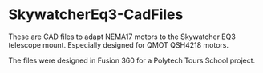 # SkywatcherEq3-CadFiles

These are CAD files to adapt NEMA17 motors to the Skywatcher EQ3 telescope mount.
Especially designed for QMOT QSH4218 motors.

The files were designed in Fusion 360 for a Polytech Tours School project.
